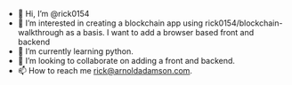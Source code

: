 - 👋 Hi, I’m @rick0154
- 👀 I’m interested in creating a blockchain app using rick0154/blockchain-walkthrough as a basis. I want to add a browser based front and backend
- 🌱 I’m currently learning python.
- 💞️ I’m looking to collaborate on adding a front and backend.
- 📫 How to reach me rick@arnoldadamson.com.

<!---
rick0154/rick0154 is a ✨ special ✨ repository because its `README.md` (this file) appears on your GitHub profile.
You can click the Preview link to take a look at your changes.
--->
